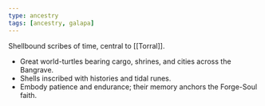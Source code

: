 ```yaml
---
type: ancestry
tags: [ancestry, galapa]
---
```

Shellbound scribes of time, central to [[Torral]].  
- Great world-turtles bearing cargo, shrines, and cities across the Bangrave.  
- Shells inscribed with histories and tidal runes.  
- Embody patience and endurance; their memory anchors the Forge-Soul faith.  

